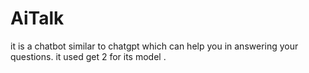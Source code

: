 # AiTalk
it is a chatbot similar to chatgpt which can help you in answering your questions. it used get 2 for its model .
